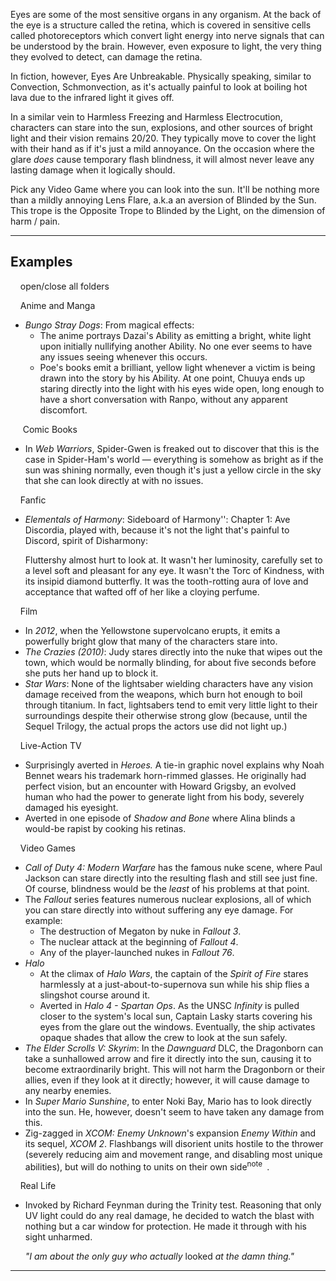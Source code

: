 Eyes are some of the most sensitive organs in any organism. At the back of the eye is a structure called the retina, which is covered in sensitive cells called photoreceptors which convert light energy into nerve signals that can be understood by the brain. However, even exposure to light, the very thing they evolved to detect, can damage the retina.

In fiction, however, Eyes Are Unbreakable. Physically speaking, similar to Convection, Schmonvection, as it's actually painful to look at boiling hot lava due to the infrared light it gives off.

In a similar vein to Harmless Freezing and Harmless Electrocution, characters can stare into the sun, explosions, and other sources of bright light and their vision remains 20/20. They typically move to cover the light with their hand as if it's just a mild annoyance. On the occasion where the glare _does_ cause temporary flash blindness, it will almost never leave any lasting damage when it logically should.

Pick any Video Game where you can look into the sun. It'll be nothing more than a mildly annoying Lens Flare, a.k.a an aversion of Blinded by the Sun. This trope is the Opposite Trope to Blinded by the Light, on the dimension of harm / pain.

___

## Examples

    open/close all folders 

    Anime and Manga 

-   _Bungo Stray Dogs_: From magical effects:
    -   The anime portrays Dazai's Ability as emitting a bright, white light upon initially nullifying another Ability. No one ever seems to have any issues seeing whenever this occurs.
    -   Poe's books emit a brilliant, yellow light whenever a victim is being drawn into the story by his Ability. At one point, Chuuya ends up staring directly into the light with his eyes wide open, long enough to have a short conversation with Ranpo, without any apparent discomfort.

     Comic Books 

-   In _Web Warriors_, Spider-Gwen is freaked out to discover that this is the case in Spider-Ham's world — everything is somehow as bright as if the sun was shining normally, even though it's just a yellow circle in the sky that she can look directly at with no issues.

    Fanfic 

-   _Elementals of Harmony_: Sideboard of Harmony'': Chapter 1: Ave Discordia, played with, because it's not the light that's painful to Discord, spirit of Disharmony:
    
    Fluttershy almost hurt to look at. It wasn't her luminosity, carefully set to a level soft and pleasant for any eye. It wasn't the Torc of Kindness, with its insipid diamond butterfly. It was the tooth-rotting aura of love and acceptance that wafted off of her like a cloying perfume.
    

    Film 

-   In _2012_, when the Yellowstone supervolcano erupts, it emits a powerfully bright glow that many of the characters stare into.
-   _The Crazies (2010)_: Judy stares directly into the nuke that wipes out the town, which would be normally blinding, for about five seconds before she puts her hand up to block it.
-   _Star Wars_: None of the lightsaber wielding characters have any vision damage received from the weapons, which burn hot enough to boil through titanium. In fact, lightsabers tend to emit very little light to their surroundings despite their otherwise strong glow (because, until the Sequel Trilogy, the actual props the actors use did not light up.)

    Live-Action TV 

-   Surprisingly averted in _Heroes._ A tie-in graphic novel explains why Noah Bennet wears his trademark horn-rimmed glasses. He originally had perfect vision, but an encounter with Howard Grigsby, an evolved human who had the power to generate light from his body, severely damaged his eyesight.
-   Averted in one episode of _Shadow and Bone_ where Alina blinds a would-be rapist by cooking his retinas.

    Video Games 

-   _Call of Duty 4: Modern Warfare_ has the famous nuke scene, where Paul Jackson can stare directly into the resulting flash and still see just fine. Of course, blindness would be the _least_ of his problems at that point.
-   The _Fallout_ series features numerous nuclear explosions, all of which you can stare directly into without suffering any eye damage. For example:
    -   The destruction of Megaton by nuke in _Fallout 3_.
    -   The nuclear attack at the beginning of _Fallout 4_.
    -   Any of the player-launched nukes in _Fallout 76_.
-   _Halo_
    -   At the climax of _Halo Wars_, the captain of the _Spirit of Fire_ stares harmlessly at a just-about-to-supernova sun while his ship flies a slingshot course around it.
    -   Averted in _Halo 4 - Spartan Ops_. As the UNSC _Infinity_ is pulled closer to the system's local sun, Captain Lasky starts covering his eyes from the glare out the windows. Eventually, the ship activates opaque shades that allow the crew to look at the sun safely.
-   _The Elder Scrolls V: Skyrim_: In the _Dawnguard_ DLC, the Dragonborn can take a sunhallowed arrow and fire it directly into the sun, causing it to become extraordinarily bright. This will not harm the Dragonborn or their allies, even if they look at it directly; however, it will cause damage to any nearby enemies.
-   In _Super Mario Sunshine_, to enter Noki Bay, Mario has to look directly into the sun. He, however, doesn't seem to have taken any damage from this.
-   Zig-zagged in _XCOM: Enemy Unknown_'s expansion _Enemy Within_ and its sequel, _XCOM 2_. Flashbangs will disorient units hostile to the thrower (severely reducing aim and movement range, and disabling most unique abilities), but will do nothing to units on their own side<sup>note&nbsp;</sup> .

    Real Life 

-   Invoked by Richard Feynman during the Trinity test. Reasoning that only UV light could do any real damage, he decided to watch the blast with nothing but a car window for protection. He made it through with his sight unharmed.
    
    _"I am about the only guy who actually_ looked _at the damn thing."_
    

___